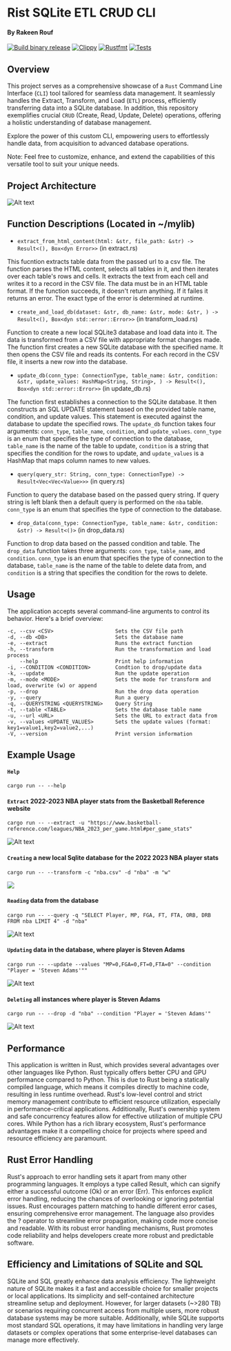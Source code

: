 #  Rist SQLite ETL CRUD CLI
#### By Rakeen Rouf 

[![Build binary release](https://github.com/rmr327/Rust-SqLite-ETL-CRUD-CLI/actions/workflows/release.yml/badge.svg)](https://github.com/rmr327/Rust-SqLite-ETL-CRUD-CLI/actions/workflows/release.yml)
[![Clippy](https://github.com/rmr327/Rust-SqLite-ETL-CRUD-CLI/actions/workflows/lint.yml/badge.svg)](https://github.com/rmr327/Rust-SqLite-ETL-CRUD-CLI/actions/workflows/lint.yml) [![Rustfmt](https://github.com/rmr327/Rust-SqLite-ETL-CRUD-CLI/actions/workflows/rustfmt.yml/badge.svg)](https://github.com/rmr327/Rust-SqLite-ETL-CRUD-CLI/actions/workflows/rustfmt.yml) [![Tests](https://github.com/rmr327/Rust-SqLite-ETL-CRUD-CLI/actions/workflows/tests.yml/badge.svg)](https://github.com/rmr327/Rust-SqLite-ETL-CRUD-CLI/actions/workflows/tests.yml)

## Overview

This project serves as a comprehensive showcase of a `Rust` Command Line Interface (`CLI`) tool tailored for seamless data management. It seamlessly handles the Extract, Transform, and Load (`ETL`) process, efficiently transferring data into a SQLite database. In addition, this repository exemplifies crucial `CRUD` (Create, Read, Update, Delete) operations, offering a holistic understanding of database management.

Explore the power of this custom CLI, empowering users to effortlessly handle data, from acquisition to advanced database operations.

Note: Feel free to customize, enhance, and extend the capabilities of this versatile tool to suit your unique needs.

## Project Architecture

![Alt text](https://user-images.githubusercontent.com/36940292/281111426-7cc28c47-0136-40e0-bdbd-c7d52baf075d.png)

## Function Descriptions (Located in ~/mylib)

- `extract_from_html_content(html: &str, file_path: &str) -> Result<(), Box<dyn Error>>` (in extract.rs)

This fucntion extracts table data from the passed url to a csv file. The function parses the HTML content, selects all tables in it, and then iterates over each table's rows and cells. It extracts the text from each cell and writes it to a record in the CSV file. The data must be in an HTML table format. If the function succeeds, it doesn't return anything. If it failes it returns an error. The exact type of the error is determined at runtime. 

- `create_and_load_db(dataset: &str, db_name: &str, mode: &str, ) -> Result<(), Box<dyn std::error::Error>>` (in transform_load.rs)

Function to create a new local SQLite3 database and load data into it. The data is transformed from a CSV file with appropriate format changes made. The function first creates a new SQLite database with the specified name. It then opens the CSV file and reads its contents. For each record in the CSV file, it inserts a new row into the database.

- `update_db(conn_type: ConnectionType, table_name: &str, condition: &str, update_values: HashMap<String, String>, ) -> Result<(), Box<dyn std::error::Error>>` (in update_db.rs)

The function first establishes a connection to the SQLite database. It then constructs an SQL UPDATE statement based on the provided table name, condition, and update values. This statement is executed against the database to update the specified rows. The `update_db` function takes four arguments: `conn_type`, `table_name`, `condition`, and `update_values`. `conn_type` is an enum that specifies the type of connection to the database, `table_name` is the name of the table to update, `condition` is a string that specifies the condition for the rows to update, and `update_values` is a HashMap that maps column names to new values.

- `query(query_str: String, conn_type: ConnectionType) -> Result<Vec<Vec<Value>>>` (in query.rs)

Function to query the database based on the passed query string. If query string is left blank then a default query is performed on the `nba` table. `conn_type` is an enum that specifies the type of connection to the database.

- `drop_data(conn_type: ConnectionType, table_name: &str, condition: &str) -> Result<()>` (in drop_data.rs)

Function to drop data based on the passed condition and table. The `drop_data` function takes three arguments: `conn_type`, `table_name`, and `condition`. `conn_type` is an enum that specifies the type of connection to the database, `table_name` is the name of the table to delete data from, and `condition` is a string that specifies the condition for the rows to delete.

## Usage

The application accepts several command-line arguments to control its behavior. Here's a brief overview:

    -c, --csv <CSV>                    Sets the CSV file path
    -d, --db <DB>                      Sets the database name
    -e, --extract                      Runs the extract function
    -h, --transform                    Run the transformation and load process
        --help                         Print help information
    -i, --CONDITION <CONDITION>        Condtion to drop/update data
    -k, --update                       Run the update operation
    -m, --mode <MODE>                  Sets the mode for transform and load, overwrite (w) or append
    -p, --drop                         Run the drop data operation
    -y, --query                        Run a query
    -q, --QUERYSTRING <QUERYSTRING>    Query String
    -t, --table <TABLE>                Sets the database table name
    -u, --url <URL>                    Sets the URL to extract data from
    -v, --values <UPDATE_VALUES>       Sets the update values (format: key1=value1,key2=value2,...)
    -V, --version                      Print version information

## Example Usage
#### `Help` 
```
cargo run -- --help
```

#### `Extract` 2022-2023 NBA player stats from the Basketball Reference website
```
cargo run -- --extract -u "https://www.basketball-reference.com/leagues/NBA_2023_per_game.html#per_game_stats"
```

![Alt text](https://user-images.githubusercontent.com/36940292/281097227-eeda0210-ff2f-4c7e-a8e7-c5fc539f7294.png)

#### `Creating` a new local Sqlite database for the 2022 2023 NBA player stats
```
cargo run -- --transform -c "nba.csv" -d "nba" -m "w"
```

![](https://user-images.githubusercontent.com/36940292/281097977-8487c97c-38cb-421d-b84e-7d0a07b01ffc.png)


#### `Reading` data from the database
```
cargo run -- --query -q "SELECT Player, MP, FGA, FT, FTA, ORB, DRB FROM nba LIMIT 4" -d "nba"
```
![Alt text](https://user-images.githubusercontent.com/36940292/281099411-3065794d-4682-45a0-8791-9fcc93cb48bd.png)


#### `Updating` data in the database, where player is Steven Adams
```
cargo run -- --update --values "MP=0,FGA=0,FT=0,FTA=0" --condition "Player = 'Steven Adams'""
```

![Alt text](https://user-images.githubusercontent.com/36940292/281100809-172ae947-c4da-4e34-b6a7-26d99902e1ae.png)


#### `Deleting` all instances where player is Steven Adams
```
cargo run -- --drop -d "nba" --condition "Player = 'Steven Adams'" 
```

![Alt text](https://user-images.githubusercontent.com/36940292/281102605-e4e3c9ec-079f-43a0-be38-ecd3554f05e9.png)

## Performance

This application is written in Rust, which provides several advantages over other languages like Python. Rust typically offers better CPU and GPU performance compared to Python. This is due to Rust being a statically compiled language, which means it compiles directly to machine code, resulting in less runtime overhead. Rust's low-level control and strict memory management contribute to efficient resource utilization, especially in performance-critical applications. Additionally, Rust's ownership system and safe concurrency features allow for effective utilization of multiple CPU cores. While Python has a rich library ecosystem, Rust's performance advantages make it a compelling choice for projects where speed and resource efficiency are paramount.

## Rust Error Handling

Rust's approach to error handling sets it apart from many other programming languages. It employs a type called Result, which can signify either a successful outcome (Ok) or an error (Err). This enforces explicit error handling, reducing the chances of overlooking or ignoring potential issues. Rust encourages pattern matching to handle different error cases, ensuring comprehensive error management. The language also provides the ? operator to streamline error propagation, making code more concise and readable. With its robust error handling mechanisms, Rust promotes code reliability and helps developers create more robust and predictable software.


## Efficiency and Limitations of SQLite and SQL

SQLite and SQL greatly enhance data analysis efficiency. The lightweight nature of SQLite makes it a fast and accessible choice for smaller projects or local applications. Its simplicity and self-contained architecture streamline setup and deployment. However, for larger datasets (~>280 TB) or scenarios requiring concurrent access from multiple users, more robust database systems may be more suitable. Additionally, while SQLite supports most standard SQL operations, it may have limitations in handling very large datasets or complex operations that some enterprise-level databases can manage more effectively.
